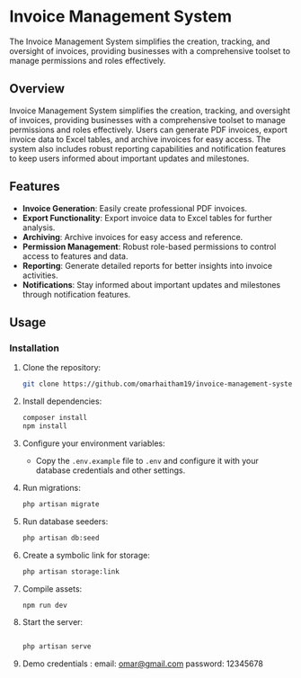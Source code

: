 # Invoice Management System

The Invoice Management System simplifies the creation, tracking, and oversight of invoices, providing businesses with a comprehensive toolset to manage permissions and roles effectively.

## Overview

Invoice Management System simplifies the creation, tracking, and oversight of invoices, providing businesses with a comprehensive toolset to manage permissions and roles effectively. Users can generate PDF invoices, export invoice data to Excel tables, and archive invoices for easy access. The system also includes robust reporting capabilities and notification features to keep users informed about important updates and milestones.

## Features

- **Invoice Generation**: Easily create professional PDF invoices.
- **Export Functionality**: Export invoice data to Excel tables for further analysis.
- **Archiving**: Archive invoices for easy access and reference.
- **Permission Management**: Robust role-based permissions to control access to features and data.
- **Reporting**: Generate detailed reports for better insights into invoice activities.
- **Notifications**: Stay informed about important updates and milestones through notification features.

## Usage

### Installation

1. Clone the repository:

   ```bash
   git clone https://github.com/omarhaitham19/invoice-management-system.git
   ```

2. Install dependencies:

   ```bash
   composer install
   npm install
   ```

3. Configure your environment variables:

   - Copy the `.env.example` file to `.env` and configure it with your database credentials and other settings.

4. Run migrations:

   ```bash
   php artisan migrate
   ```

5. Run database seeders:

   ```bash
   php artisan db:seed
   ```

6. Create a symbolic link for storage:

    ```bash
   php artisan storage:link
   ```

7. Compile assets:

   ```bash
   npm run dev
   ```

8. Start the server:

   ```bash
   
   php artisan serve
   ```

9. Demo credentials :
   email: omar@gmail.com
   password: 12345678
   
